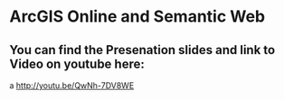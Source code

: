# ArcGIS Online and Semantic Web 

## You can find the Presenation slides and link to Video on youtube here:

a http://youtu.be/QwNh-7DV8WE